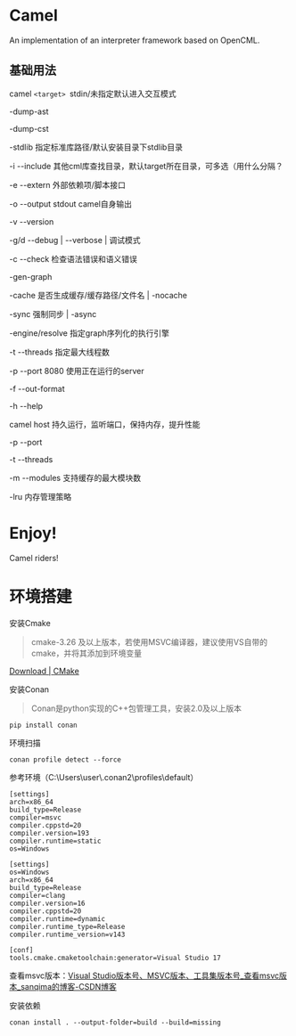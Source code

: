 # Camel

An implementation of an interpreter framework based on OpenCML.

## 基础用法

camel `<target> `stdin/未指定默认进入交互模式

-dump-ast

-dump-cst

-stdlib 指定标准库路径/默认安装目录下stdlib目录

-i --include 其他cml库查找目录，默认target所在目录，可多选（用什么分隔？

-e --extern 外部依赖项/脚本接口

-o --output stdout camel自身输出

-v --version

-g/d --debug | --verbose | 调试模式

-c --check 检查语法错误和语义错误

-gen-graph

-cache 是否生成缓存/缓存路径/文件名 | -nocache

-sync 强制同步 | -async

-engine/resolve 指定graph序列化的执行引擎

-t --threads 指定最大线程数

-p --port 8080 使用正在运行的server

-f --out-format

-h --help


camel host 持久运行，监听端口，保持内存，提升性能

-p --port

-t --threads

-m --modules 支持缓存的最大模块数

-lru 内存管理策略

# Enjoy!

Camel riders!

# 环境搭建

安装Cmake

> cmake-3.26 及以上版本，若使用MSVC编译器，建议使用VS自带的cmake，并将其添加到环境变量

[Download | CMake](https://cmake.org/download/)

安装Conan

> Conan是python实现的C++包管理工具，安装2.0及以上版本

```
pip install conan
```

环境扫描

```
conan profile detect --force
```

参考环境（C:\Users\user\\.conan2\profiles\default）

```MSVC
[settings]
arch=x86_64
build_type=Release
compiler=msvc
compiler.cppstd=20
compiler.version=193
compiler.runtime=static
os=Windows
```

```Clang
[settings]
os=Windows
arch=x86_64
build_type=Release
compiler=clang
compiler.version=16
compiler.cppstd=20
compiler.runtime=dynamic
compiler.runtime_type=Release
compiler.runtime_version=v143

[conf]
tools.cmake.cmaketoolchain:generator=Visual Studio 17
```

查看msvc版本：[Visual Studio版本号、MSVC版本、工具集版本号_查看msvc版本_sanqima的博客-CSDN博客](https://blog.csdn.net/sanqima/article/details/117849324)

安装依赖

```
conan install . --output-folder=build --build=missing
```
